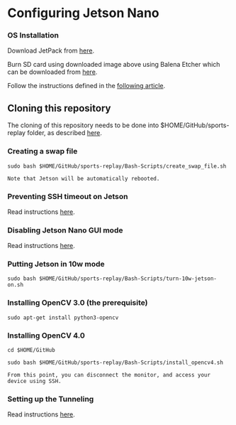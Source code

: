 # Configuring Jetson Nano

### OS Installation
Download JetPack from [here](https://developer.nvidia.com/embedded/jetpack).

Burn SD card using downloaded image above using Balena Etcher which can be downloaded from [here](https://www.balena.io/etcher).

Follow the instructions defined in the [following article](https://developer.nvidia.com/embedded/learn/get-started-jetson-nano-devkit#write).

## Cloning this repository
The cloning of this repository needs to be done into $HOME/GitHub/sports-replay folder, as described [here](../README.md).
 
### Creating a swap file
`sudo bash $HOME/GitHub/sports-replay/Bash-Scripts/create_swap_file.sh`

    Note that Jetson will be automatically rebooted.

### Preventing SSH timeout on Jetson
Read instructions [here](../README.md).

### Disabling Jetson Nano GUI mode
Read instructions [here](../README.md).

### Putting Jetson in 10w mode
`sudo bash $HOME/GitHub/sports-replay/Bash-Scripts/turn-10w-jetson-on.sh`

### Installing OpenCV 3.0 (the prerequisite)
`sudo apt-get install python3-opencv`

### Installing OpenCV 4.0
`cd $HOME/GitHub`

`sudo bash $HOME/GitHub/sports-replay/Bash-Scripts/install_opencv4.sh`

    From this point, you can disconnect the monitor, and access your device using SSH.

### Setting up the Tunneling
Read instructions [here](../README.md).

